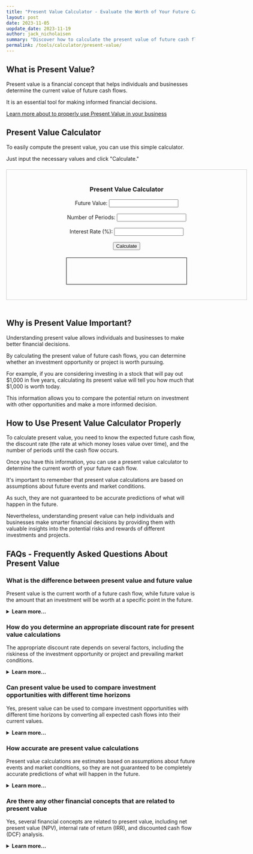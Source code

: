 ```yaml
---
title: "Present Value Calculator - Evaluate the Worth of Your Future Cash Flows with Ease"
layout: post
date: 2023-11-05
uopdate_date: 2023-11-19
author: jack_nicholaisen
summary: "Discover how to calculate the present value of future cash flows with our easy-to-use calculator. Improve your financial decision-making today!" 
permalink: /tools/calculator/present-value/
---
```


## What is Present Value?

Present value is a financial concept that helps individuals and businesses determine the current value of future cash flows. 

It is an essential tool for making informed financial decisions.

<a href="/time-value-of-money/present-value/" target="_blank">Learn more about to properly use Present Value in your business</a>

## Present Value Calculator

To easily compute the present value, you can use this simple calculator. 

Just input the necessary values and click "Calculate."

  <script src="https://cdn.jsdelivr.net/npm/chart.js"></script>
  <style>
    /* CSS for styling purposes */
    #calculator {
      width: 600px;
      margin: 0 auto;
      text-align: center;
      border: 1px solid #ccc;
      padding: 20px;
      margin-top: 20px;
    }
    #result {
      width: 300px;
      height: 50px;
      border: 1px solid #000;
      margin: 20px auto;
      padding: 10px;
    }
    #charts {
      display: flex;
      justify-content: space-between;
      margin: 0 auto;
      width: 45%;
    }
    canvas {
      margin-top: 20px;
      width: 48%;
      height: auto;
    }
  </style>

<body>
  <div id="calculator">
    <h3>Present Value Calculator</h3>
    <div id="userInputs">
      <label for="futureValue">Future Value:</label>
      <input type="number" id="futureValue"><br><br>
      <label for="periods">Number of Periods:</label>
      <input type="number" id="periods"><br><br>
      <label for="interestRate">Interest Rate (%):</label>
      <input type="number" id="interestRate"><br><br>
      <button onclick="calculatePresentValue()">Calculate</button>
    </div>
    <div id="result"></div>
  </div>
  
  <div id="charts">
    <canvas id="barChart"></canvas>
    <canvas id="pieChart"></canvas>
  </div>

  <script src="script.js"></script>
</body>

<script>
function calculatePresentValue() {
  // Get user inputs
  const futureValue = parseFloat(document.getElementById('futureValue').value);
  const periods = parseInt(document.getElementById('periods').value);
  const interestRate = parseFloat(document.getElementById('interestRate').value) / 100;

  // Calculate present value
  const presentValue = futureValue / Math.pow((1 + interestRate), periods);

  // Display present value
  document.getElementById('result').innerHTML = `<p>Present Value: ${presentValue.toFixed(2)}</p>`;

  // Chart data
  const initialPrincipal = [];
  const accumulatedInterest = [];
  const totalValue = [];

  for (let i = 1; i <= periods; i++) {
    initialPrincipal.push(futureValue / Math.pow((1 + interestRate), i));
    accumulatedInterest.push((futureValue / Math.pow((1 + interestRate), i)) - (futureValue / Math.pow((1 + interestRate), i - 1)));
    totalValue.push(futureValue - initialPrincipal[i - 1]);
  }

  // Bar Chart
  const barCtx = document.getElementById('barChart').getContext('2d');
  const barChart = new Chart(barCtx, {
    type: 'bar',
    data: {
      labels: Array.from({ length: periods }, (_, i) => `Period ${i + 1}`),
      datasets: [
        {
          label: 'Initial Principal',
          backgroundColor: 'rgba(255, 99, 132, 0.5)',
          data: initialPrincipal,
        },
        {
          label: 'Accumulated Interest',
          backgroundColor: 'rgba(54, 162, 235, 0.5)',
          data: accumulatedInterest,
        },
        {
          label: 'Total Value',
          backgroundColor: 'rgba(75, 192, 192, 0.5)',
          data: totalValue,
        },
      ],
    },
    options: {
      scales: {
        xAxes: [{ stacked: true }],
        yAxes: [{ stacked: true }],
      },
    },
  });

  // Pie Chart
  const pieCtx = document.getElementById('pieChart').getContext('2d');
  const pieChart = new Chart(pieCtx, {
    type: 'pie',
    data: {
      labels: ['Initial Principal', 'Accumulated Interest', 'Total Value'],
      datasets: [{
        data: [
          initialPrincipal.reduce((a, b) => a + b, 0),
          accumulatedInterest.reduce((a, b) => a + b, 0),
          totalValue.reduce((a, b) => a + b, 0),
        ],
        backgroundColor: ['rgba(255, 99, 132, 0.5)', 'rgba(54, 162, 235, 0.5)', 'rgba(75, 192, 192, 0.5)'],
      }],
    },
    options: {
      responsive: true,
    },
  });
}
</script>


## Why is Present Value Important?

Understanding present value allows individuals and businesses to make better financial decisions. 

By calculating the present value of future cash flows, you can determine whether an investment opportunity or project is worth pursuing.

For example, if you are considering investing in a stock that will pay out $1,000 in five years, calculating its present value will tell you how much that $1,000 is worth today. 

This information allows you to compare the potential return on investment with other opportunities and make a more informed decision.

## How to Use Present Value Calculator Properly

To calculate present value, you need to know the expected future cash flow, the discount rate (the rate at which money loses value over time), and the number of periods until the cash flow occurs. 

Once you have this information, you can use a present value calculator to determine the current worth of your future cash flow.

It's important to remember that present value calculations are based on assumptions about future events and market conditions. 

As such, they are not guaranteed to be accurate predictions of what will happen in the future. 

Nevertheless, understanding present value can help individuals and businesses make smarter financial decisions by providing them with valuable insights into the potential risks and rewards of different investments and projects.

## FAQs - Frequently Asked Questions About Present Value

<h3>What is the difference between present value and future value</h3>
<p>Present value is the current worth of a future cash flow, while future value is the amount that an investment will be worth at a specific point in the future.</p>
<details>
<summary><b>Learn more...</b></summary>
<br>
<p>Present value takes into account the time value of money, which means that money is worth more today than it will be in the future due to inflation and other factors.</p>
<p>Future value, on the other hand, assumes that money will grow over time due to compounding interest or other factors.</p>
</details>

<h3>How do you determine an appropriate discount rate for present value calculations</h3>
<p>The appropriate discount rate depends on several factors, including the riskiness of the investment opportunity or project and prevailing market conditions.</p>
<details>
<summary><b>Learn more...</b></summary>
<br>
<p>In general, investments with higher levels of risk require higher discount rates because investors demand a greater return to compensate them for taking on additional risk.</p>
<p>Market conditions such as inflation rates and interest rates can also impact discount rates.</p>
<p>It's important to carefully consider these factors when determining an appropriate discount rate for present value calculations.</p>
</details>

<h3>Can present value be used to compare investment opportunities with different time horizons</h3>
<p>Yes, present value can be used to compare investment opportunities with different time horizons by converting all expected cash flows into their current values.</p>
<details>
<summary><b>Learn more...</b></summary>
<br>
<p>By converting all cash flows into their current values using present value calculations, investors can more easily compare different investment opportunities with varying time horizons.</p>
<p>This approach allows investors to make apples-to-apples comparisons based on each opportunity's net present value (NPV), which takes into account both inflows and outflows over time.</p>
</details>

<h3>How accurate are present value calculations</h3>
<p>Present value calculations are estimates based on assumptions about future events and market conditions, so they are not guaranteed to be completely accurate predictions of what will happen in the future.</p>
<details>
<summary><b>Learn more...</b></summary>
<br>
<p>Present value calculations are based on assumptions about future events and market conditions, which may not unfold as expected.</p>
<p>However, by carefully considering these factors and using appropriate discount rates, investors can make more informed decisions about investment opportunities or projects.</p>
<p>It's important to understand the limitations of present value calculations and to use them in conjunction with other financial analysis techniques.</p>
</details>

<h3>Are there any other financial concepts that are related to present value</h3>
<p>Yes, several financial concepts are related to present value, including net present value (NPV), internal rate of return (IRR), and discounted cash flow (DCF) analysis.</p>
<details>
<summary><b>Learn more...</b></summary>
<br>
<p>Net present value is a measure of the total expected monetary gain or loss from an investment opportunity or project over time.</p>
<p>Internal rate of return is the discount rate at which the NPV of an investment opportunity or project is equal to zero.</p>
<p>Discounted cash flow analysis is a method for valuing an investment opportunity or project based on its expected future cash flows discounted back to their current values using a chosen discount rate.</p>
<p>By understanding these related concepts, investors can gain deeper insights into the potential risks and rewards associated with different financial decisions.</p>
</details>


